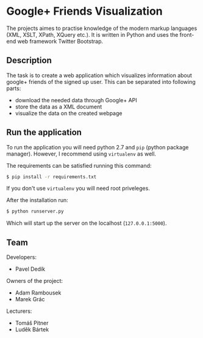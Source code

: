 Google+ Friends Visualization
=============================

The projects aimes to practise knowledge of the modern markup languages (XML, XSLT, XPath, XQuery etc.). It is written in Python and uses the front-end web framework Twitter Bootstrap.

Description
-----------
The task is to create a web application which visualizes information about google+ friends of the signed up user. This can be separated into following parts:

* download the needed data through Google+ API
* store the data as a XML document
* visualize the data on the created webpage

Run the application
-------------------
To run the application you will need python 2.7 and `pip` (python package manager). However, I recommend using `virtualenv` as well.

The requirements can be satisfied running this command:

```bash
$ pip install -r requirements.txt
```

If you don't use `virtualenv` you will need root priveleges.

After the installation run:

```bash
$ python runserver.py
```

Which will start up the server on the localhost (`127.0.0.1:5000`).

Team
----
Developers:

* Pavel Dedík

Owners of the project:

* Adam Rambousek
* Marek Grác

Lecturers:

* Tomáš Pitner
* Luděk Bártek
